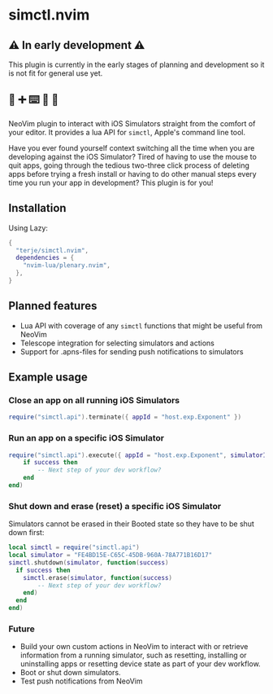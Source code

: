 # simctl.nvim

## ⚠️ In early development ⚠️

This plugin is currently in the early stages of planning and development so it is not fit for general use yet.

## 📱 ➕ ⌨️ 🟰 🚀

NeoVim plugin to interact with iOS Simulators straight from the comfort of your editor. It provides a lua API for `simctl`, Apple's command line tool.

Have you ever found yourself context switching all the time when you are developing against the iOS Simulator? Tired of having to use the mouse to quit apps, going through the tedious two-three click process of deleting apps before trying a fresh install or having to do other manual steps every time you run your app in development? This plugin is for you!

## Installation

Using Lazy:

```lua
{
  "terje/simctl.nvim",
  dependencies = {
    "nvim-lua/plenary.nvim",
  },
}
```

## Planned features

* Lua API with coverage of any `simctl` functions that might be useful from NeoVim
* Telescope integration for selecting simulators and actions
* Support for .apns-files for sending push notifications to simulators

## Example usage

### Close an app on all running iOS Simulators

```lua
require("simctl.api").terminate({ appId = "host.exp.Exponent" })
```

### Run an app on a specific iOS Simulator

```lua
require("simctl.api").execute({ appId = "host.exp.Exponent", simulatorId = "FE4BD15E-C65C-45DB-960A-78A771B16D17" }, function(success, stdout, stderr)
    if success then
        -- Next step of your dev workflow?
    end
end)
```

### Shut down and erase (reset) a specific iOS Simulator

Simulators cannot be erased in their Booted state so they have to be shut down first:

```lua
local simctl = require("simctl.api")
local simulator = "FE4BD15E-C65C-45DB-960A-78A771B16D17"
simctl.shutdown(simulator, function(success)
  if success then
    simctl.erase(simulator, function(success)
        -- Next step of your dev workflow?
    end)
  end
end)
```

### Future

* Build your own custom actions in NeoVim to interact with or retrieve information from a running simulator, such as resetting, installing or uninstalling apps or resetting device state as part of your dev workflow.
* Boot or shut down simulators.
* Test push notifications from NeoVim
